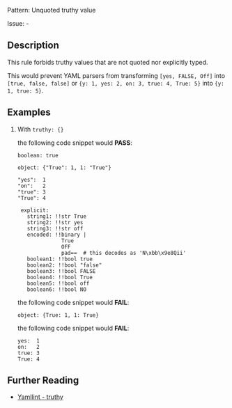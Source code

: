 Pattern: Unquoted truthy value

Issue: -

## Description

This rule forbids truthy values that are not quoted nor explicitly typed.

This would prevent YAML parsers from transforming `[yes, FALSE, Off]` into `[true, false, false]` or `{y: 1, yes: 2, on: 3, true: 4, True: 5}` into `{y: 1, true: 5}`.

## Examples

1.  With `truthy: {}`

    the following code snippet would **PASS**:

        boolean: true

        object: {"True": 1, 1: "True"}

        "yes":  1
        "on":   2
        "true": 3
        "True": 4

         explicit:
           string1: !!str True
           string2: !!str yes
           string3: !!str off
           encoded: !!binary |
                      True
                      OFF
                      pad==  # this decodes as 'N\xbb\x9e8Qii'
           boolean1: !!bool true
           boolean2: !!bool "false"
           boolean3: !!bool FALSE
           boolean4: !!bool True
           boolean5: !!bool off
           boolean6: !!bool NO

    the following code snippet would **FAIL**:

        object: {True: 1, 1: True}

    the following code snippet would **FAIL**:

        yes:  1
        on:   2
        true: 3
        True: 4

## Further Reading

* [Yamllint - truthy](https://yamllint.readthedocs.io/en/stable/rules.html#module-yamllint.rules.truthy)